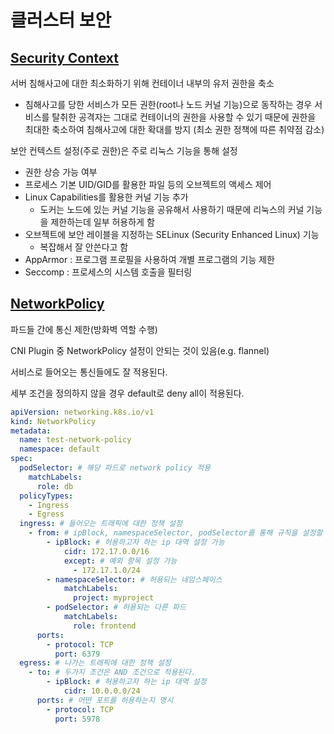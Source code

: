 # 클러스터 보안

## [Security Context](https://kubernetes.io/docs/tasks/configure-pod-container/security-context/)

서버 침해사고에 대한 최소화하기 위해 컨테이너 내부의 유저 권한을 축소

- 침해사고를 당한 서비스가 모든 권한(root나 노드 커널 기능)으로 동작하는 경우 서비스를 탈취한 공격자는 그대로 컨테이너의 권한을 사용할 수 있기 때문에 권한을 최대한 축소하여 침해사고에 대한 확대를 방지 (최소 권한 정책에 따른 취약점 감소)

보안 컨텍스트 설정(주로 권한)은 주로 리눅스 기능을 통해 설정

- 권한 상승 가능 여부
- 프로세스 기본 UID/GID를 활용한 파일 등의 오브젝트의 액세스 제어
- Linux Capabilities를 활용한 커널 기능 추가
    - 도커는 노드에 있는 커널 기능을 공유해서 사용하기 때문에 리눅스의 커널 기능을 제한하는데 일부 허용하게 함
- 오브젝트에 보안 레이블을 지정하는 SELinux (Security Enhanced Linux) 기능
    - 복잡해서 잘 안쓴다고 함
- AppArmor : 프로그램 프로필을 사용하여 개별 프로그램의 기능 제한
- Seccomp : 프로세스의 시스템 호출을 필터링

## [NetworkPolicy](https://kubernetes.io/ko/docs/concepts/services-networking/network-policies/)

파드들 간에 통신 제한(방화벽 역할 수행)

CNI Plugin 중 NetworkPolicy 설정이 안되는 것이 있음(e.g. flannel)

서비스로 들어오는 통신들에도 잘 적용된다.

세부 조건을 정의하지 않을 경우 default로 deny all이 적용된다.

```yaml
apiVersion: networking.k8s.io/v1
kind: NetworkPolicy
metadata:
  name: test-network-policy
  namespace: default
spec:
  podSelector: # 해당 파드로 network policy 적용
    matchLabels:
      role: db
  policyTypes:
    - Ingress
    - Egress
  ingress: # 들어오는 트래픽에 대한 정책 설정
    - from: # ipBlock, namespaceSelector, podSelector를 통해 규칙을 설정할 수 있고 3가지 규칙은 OR 조건으로 적용된다.
        - ipBlock: # 허용하고자 하는 ip 대역 설정 가능
            cidr: 172.17.0.0/16
            except: # 예외 항목 설정 가능
              - 172.17.1.0/24
        - namespaceSelector: # 허용되는 네임스페이스
            matchLabels:
              project: myproject
        - podSelector: # 허용되는 다른 파드
            matchLabels:
              role: frontend
      ports:
        - protocol: TCP
          port: 6379
  egress: # 나가는 트래픽에 대한 정책 설정
    - to: # 두가지 조건은 AND 조건으로 적용된다.
        - ipBlock: # 허용하고자 하는 ip 대역 설정
            cidr: 10.0.0.0/24
      ports: # 어떤 포트를 허용하는지 명시
        - protocol: TCP
          port: 5978
```
